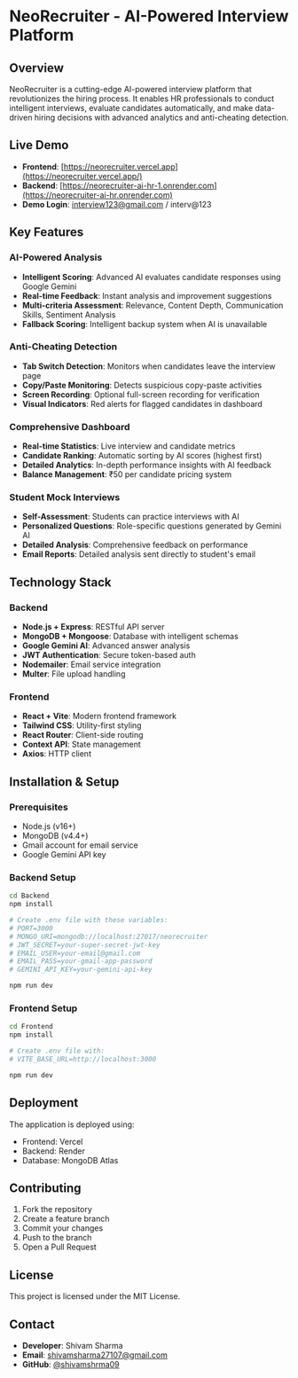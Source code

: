 # NeoRecruiter - AI-Powered Interview Platform

## Overview
NeoRecruiter is a cutting-edge AI-powered interview platform that revolutionizes the hiring process. It enables HR professionals to conduct intelligent interviews, evaluate candidates automatically, and make data-driven hiring decisions with advanced analytics and anti-cheating detection.

## Live Demo
- **Frontend**: [https://neorecruiter.vercel.app](https://neorecruiter.vercel.app/)
- **Backend**: [https://neorecruiter-ai-hr-1.onrender.com](https://neorecruiter-ai-hr.onrender.com)
- **Demo Login**: interview123@gmail.com / interv@123

## Key Features

### AI-Powered Analysis
- **Intelligent Scoring**: Advanced AI evaluates candidate responses using Google Gemini
- **Real-time Feedback**: Instant analysis and improvement suggestions
- **Multi-criteria Assessment**: Relevance, Content Depth, Communication Skills, Sentiment Analysis
- **Fallback Scoring**: Intelligent backup system when AI is unavailable

### Anti-Cheating Detection
- **Tab Switch Detection**: Monitors when candidates leave the interview page
- **Copy/Paste Monitoring**: Detects suspicious copy-paste activities
- **Screen Recording**: Optional full-screen recording for verification
- **Visual Indicators**: Red alerts for flagged candidates in dashboard

### Comprehensive Dashboard
- **Real-time Statistics**: Live interview and candidate metrics
- **Candidate Ranking**: Automatic sorting by AI scores (highest first)
- **Detailed Analytics**: In-depth performance insights with AI feedback
- **Balance Management**: ₹50 per candidate pricing system

### Student Mock Interviews
- **Self-Assessment**: Students can practice interviews with AI
- **Personalized Questions**: Role-specific questions generated by Gemini AI
- **Detailed Analysis**: Comprehensive feedback on performance
- **Email Reports**: Detailed analysis sent directly to student's email

## Technology Stack

### Backend
- **Node.js + Express**: RESTful API server
- **MongoDB + Mongoose**: Database with intelligent schemas
- **Google Gemini AI**: Advanced answer analysis
- **JWT Authentication**: Secure token-based auth
- **Nodemailer**: Email service integration
- **Multer**: File upload handling

### Frontend
- **React + Vite**: Modern frontend framework
- **Tailwind CSS**: Utility-first styling
- **React Router**: Client-side routing
- **Context API**: State management
- **Axios**: HTTP client

## Installation & Setup

### Prerequisites
- Node.js (v16+)
- MongoDB (v4.4+)
- Gmail account for email service
- Google Gemini API key

### Backend Setup
```bash
cd Backend
npm install

# Create .env file with these variables:
# PORT=3000
# MONGO_URI=mongodb://localhost:27017/neorecruiter
# JWT_SECRET=your-super-secret-jwt-key
# EMAIL_USER=your-email@gmail.com
# EMAIL_PASS=your-gmail-app-password
# GEMINI_API_KEY=your-gemini-api-key

npm run dev
```

### Frontend Setup
```bash
cd Frontend
npm install

# Create .env file with:
# VITE_BASE_URL=http://localhost:3000

npm run dev
```

## Deployment
The application is deployed using:
- Frontend: Vercel
- Backend: Render
- Database: MongoDB Atlas

## Contributing
1. Fork the repository
2. Create a feature branch
3. Commit your changes
4. Push to the branch
5. Open a Pull Request

## License
This project is licensed under the MIT License.

## Contact
- **Developer**: Shivam Sharma
- **Email**: shivamsharma27107@gmail.com
- **GitHub**: [@shivamshrma09](https://github.com/shivamshrma09)
